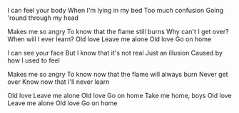 I can feel your body
When I'm lying in my bed
Too much confusion
Going 'round through my head

Makes me so angry
To know that the flame still burns
Why can't I get over?
When will I ever learn?
Old love
Leave me alone
Old love
Go on home

I can see your face
But I know that it's not real
Just an illusion
Caused by how I used to feel

Makes me so angry
To know now that the flame will always burn
Never get over
Know now that I'll never learn

Old love
Leave me alone
Old love
Go on home
Take me home, boys
Old love
Leave me alone
Old love
Go on home
